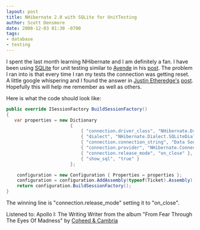 ```yaml
---
layout: post
title: NHibernate 2.0 with SQLite for UnitTesting
author: Scott Densmore
date: 2008-12-03 01:30 -0700
tags:
- database
- testing
---
```


I spent the last month learning NHibernate and I am definitely a fan. I have been using [SQLite](http://sqlite.phxsoftware.com/) for unit testing similar to [Ayende](http://ayende.com/Blog/Default.aspx) in his [post](http://ayende.com/Blog/archive/2006/10/14/UnitTestingWithNHibernateActiveRecord.aspx). The problem I ran into is that every time I ran my tests the connection was getting reset. A little google whispering and I found the answer in [Justin Etheredge's](http://www.codethinked.com/) [post](http://www.codethinked.com/post/2008/10/19/NHibernate-20-SQLite-and-In-Memory-Databases.aspx). Hopefully this will help me remember as well as others.

Here is what the code should look like:

```csharp
public override ISessionFactory BuildSessionFactory()
{
   var properties = new Dictionary
                        {
                            { "connection.driver_class", "NHibernate.Driver.SQLite20Driver" },
                            { "dialect", "NHibernate.Dialect.SQLiteDialect" },
                            { "connection.connection_string", "Data Source=:memory:;Version=3;New=True;" },
                            { "connection.provider", "NHibernate.Connection.DriverConnectionProvider" },
                            { "connection.release_mode", "on_close" },
                            { "show_sql", "true" }
                        };

    configuration = new Configuration { Properties = properties };
    configuration = configuration.AddAssembly(typeof(Ticket).Assembly);
    return configuration.BuildSessionFactory();
}
```

The winning line is "connection.release\_mode" setting it to "on\_close".

Listened to: Apollo I: The Writing Writer from the album "From Fear Through The Eyes Of Madness" by [Coheed & Cambria](http://www.google.com/search?q=%22Coheed%20&%20Cambria%22)